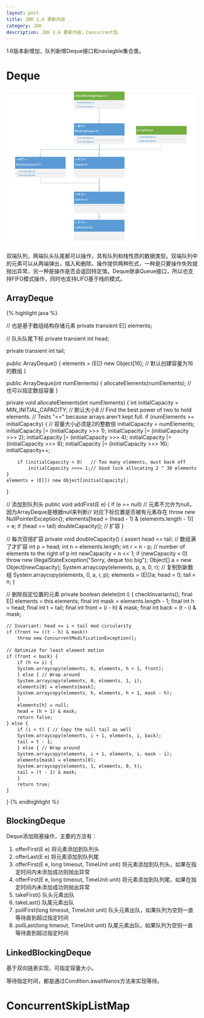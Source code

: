 ```yaml
---
layout: post
title: JDK 1.6 更新内容
category: JDK
description: JDK 1.6 更新内容，Concurrent包
---
```


1.6版本新增加，队列新增Deque接口和naviagble集合类。

# Deque

![](/assets/images/jdk/deque1.6.png)

双端队列，两端队头队尾都可以操作，具有队列和栈性质的数据类型。双端队列中的元素可以从两端弹出，插入和删除。操作提供两种形式，一种是只要操作失败就抛出异常，另一种是操作是否会返回特定值。Deque继承Queue接口，所以也支持FIFO模式操作，同时也支持LIFO基于栈的模式。

## ArrayDeque

{% highlight java %}

// 也是基于数组结构存储元素
private transient E[] elements;

// 队头队尾下标
private transient int head;

private transient int tail;

public ArrayDeque() {
	elements = (E[]) new Object[16];	// 默认创建容量为16的数组
}

public ArrayDeque(int numElements) {
	allocateElements(numElements);	// 也可以指定数组容量
}

private void allocateElements(int numElements) {
	int initialCapacity = MIN_INITIAL_CAPACITY;	// 默认大小8
	// Find the best power of two to hold elements.
	// Tests "<=" because arrays aren't kept full.
	if (numElements >= initialCapacity) {	// 容量大小必须是2的整数倍
		initialCapacity = numElements;
		initialCapacity |= (initialCapacity >>>  1);
		initialCapacity |= (initialCapacity >>>  2);
		initialCapacity |= (initialCapacity >>>  4);
		initialCapacity |= (initialCapacity >>>  8);
		initialCapacity |= (initialCapacity >>> 16);
		initialCapacity++;

		if (initialCapacity < 0)   // Too many elements, must back off
			initialCapacity >>>= 1;// Good luck allocating 2 ^ 30 elements
	}
	elements = (E[]) new Object[initialCapacity];
}

// 添加到队列头
public void addFirst(E e) {
	if (e == null)	// 元素不允许为null，因为ArrayDeque是根据null来判断// 对应下标位置是否被有元素存在
		throw new NullPointerException();
	elements[head = (head - 1) & (elements.length - 1)] = e;
	if (head == tail)
		doubleCapacity();	// 扩容
}

// 每次双倍扩容
private void doubleCapacity() {
	assert head == tail;	// 数组满了才扩容
	int p = head;
	int n = elements.length;
	int r = n - p; // number of elements to the right of p
	int newCapacity = n << 1;
	if (newCapacity < 0)
		throw new IllegalStateException("Sorry, deque too big");
	Object[] a = new Object[newCapacity];
	System.arraycopy(elements, p, a, 0, r);	// 复制到新数组
	System.arraycopy(elements, 0, a, r, p);
	elements = (E[])a;
	head = 0;
	tail = n;
}

// 删除指定位置的元素
private boolean delete(int i) {
	checkInvariants();
	final E[] elements = this.elements;
	final int mask = elements.length - 1;
	final int h = head;
	final int t = tail;
	final int front = (i - h) & mask;
	final int back  = (t - i) & mask;

	// Invariant: head <= i < tail mod circularity
	if (front >= ((t - h) & mask))
		throw new ConcurrentModificationException();

	// Optimize for least element motion
	if (front < back) {
		if (h <= i) {
		System.arraycopy(elements, h, elements, h + 1, front);
		} else { // Wrap around
		System.arraycopy(elements, 0, elements, 1, i);
		elements[0] = elements[mask];
		System.arraycopy(elements, h, elements, h + 1, mask - h);
		}
		elements[h] = null;
		head = (h + 1) & mask;
		return false;
	} else {
		if (i < t) { // Copy the null tail as well
		System.arraycopy(elements, i + 1, elements, i, back);
		tail = t - 1;
		} else { // Wrap around
		System.arraycopy(elements, i + 1, elements, i, mask - i);
		elements[mask] = elements[0];
		System.arraycopy(elements, 1, elements, 0, t);
		tail = (t - 1) & mask;
		}
		return true;
	}
}
{% endhighlight %}

## BlockingDeque<E>

Deque添加阻塞操作，主要的方法有：
1. offerFirst(E e) 将元素添加到队列头
2. offerLast(E e) 将元素添加到队列尾
3. offerFirst(E e, long timeout, TimeUnit unit) 将元素添加到队列头，如果在指定时间内未添加成功则抛出异常
4. offerFirst(E e, long timeout, TimeUnit unit) 将元素添加到队列尾，如果在指定时间内未添加成功则抛出异常
5. takeFirst() 队头元素出队
6. takeLast() 队尾元素出队
7. pollFirst(long timeout, TimeUnit unit) 队头元素出队，如果队列为空则一直等待直到超过指定时间
8. pollLast(long timeout, TimeUnit unit) 队尾元素出队，如果队列为空则一直等待直到超过指定时间

## LinkedBlockingDeque<E>

基于双向链表实现，可指定容量大小。

等待指定时间，都是通过Condition.awaitNanos方法来实现等待。

# ConcurrentSkipListMap
